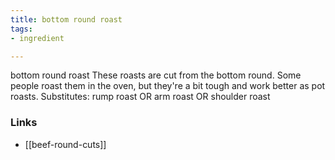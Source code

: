 ```yaml
---
title: bottom round roast
tags:
- ingredient

---
```

bottom round roast These roasts are cut from the bottom round. Some people roast them in the oven, but they're a bit tough and work better as pot roasts. Substitutes: rump roast OR arm roast OR shoulder roast

### Links

* [[beef-round-cuts]]
